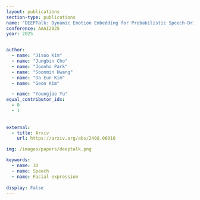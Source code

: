 ```yaml
---
layout: publications
section-type: publications
name: "DEEPTalk: Dynamic Emotion Embedding for Probabilistic Speech-Driven 3D Face Animation"
conference: AAAI2025 
year: 2025


author:
  - name: "Jisoo Kim"
  - name: "Jungbin Cho"
  - name: "Joonho Park"
  - name: "Soonmin Hwang"
  - name: "Da Eun Kim"
  - name: "Geon Kim"

  - name: "Youngjae Yu"
equal_contributor_idx:
  - 0
  - 1
  
  
external:
  - title: Arxiv
    url: https://arxiv.org/abs/2408.06010

img: /images/papers/deeptalk.png

keywords:
  - name: 3D
  - name: Speech
  - name: Facial expression
  
display: False
---
```


